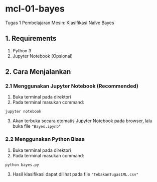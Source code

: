 # mcl-01-bayes
Tugas 1 Pembelajaran Mesin: Klasifikasi Naïve Bayes

## 1. Requirements
1. Python 3
2. Jupyter Notebook (Opsional)

## 2. Cara Menjalankan
### 2.1 Menggunakan Jupyter Notebook (Recommended)
1. Buka terminal pada direktori
2. Pada terminal masukan command:
```
jupyter notebook
```
3. Akan terbuka secara otomatis Jupyter Notebook pada browser, lalu buka file `"Bayes.ipynb"`

### 2.2 Menggunakan Python Biasa
1. Buka terminal pada direktori
2. Pada terminal masukan command:
```
python bayes.py
```
3. Hasil klasifikasi dapat dilihat pada file `"TebakanTugas1ML.csv"` 
